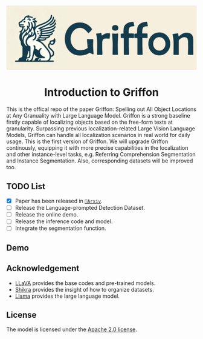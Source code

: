 <!-- # 🦖 DETVAVA -->
![](./logo.jpg)

<center>

# Introduction to Griffon

</center>

This is the offical repo of the paper Griffon: Spelling out All Object Locations at Any Granuality with Large Language Model. Griffon is a strong baseline firstly capable of localizing objects based on the free-form texts at granularity. Surpassing previous localization-related Large Vision Language Models, Griffon can handle all localization scenarios in real world for daily usage. This is the first version of Griffon. We will upgrade Griffon continously, equipping it with more precise capabilities in the localization and other instance-level tasks, e.g. Referring Comprehension Segmentation and Instance Segmentation. Also, corresponding datasets will be improved too.

## TODO List
- [x] Paper has been released in [`📕Arxiv`]().
- [ ] Release the Language-prompted Detection Dataset.
- [ ] Release the online demo.
- [ ] Release the inference code and model.
- [ ] Integrate the segmentation function.

## Demo

## Acknowledgement

- [LLaVA](https://github.com/haotian-liu/LLaVA/tree/main) provides the base codes and pre-trained models.
- [Shikra](https://github.com/shikras/shikra) provides the insight of how to organize datasets.
- [Llama](https://github.com/facebookresearch/llama) provides the large language model.

## License

The model is licensed under the [Apache 2.0 license](LICENSE).

